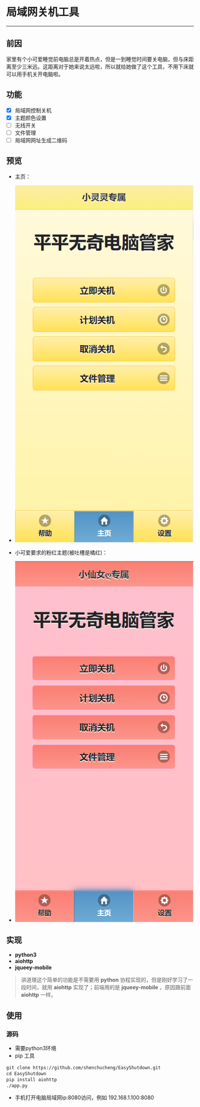 # **局域网关机工具**

------

## **前因**
家里有个小可爱睡觉前电脑总是开着热点，但是一到睡觉时间要关电脑，但与床距离至少三米远。这距离对于她来说太远啦，所以就给她做了这个工具，不用下床就可以用手机关开电脑啦。

## **功能**
- [x] 局域网控制关机
- [x] 主题颜色设置
- [ ] 无线开关
- [ ] 文件管理
- [ ] 局域网网址生成二维码

## 预览
- 主页：
- ![主页预览](./static/image/home_page_preview_yellow.png)

- 小可爱要求的粉红主题(被吐槽是橘红)：
- ![粉色主题](./static/image/home-page-preview_pink.png)

## **实现**
- **python3**
- **aiohttp**
- **jqueey-mobile**

> 讲道理这个简单的功能是不需要用 **python** 协程实现的，但是刚好学习了一段时间，就用 **aiohttp** 实现了；前端用的是 **jqueey-mobile** ，原因跟前面 **aiohttp** 一样。

## **使用**
### **源码**
- 需要python3环境
- pip 工具
```
git clone https://github.com/shenchucheng/EasyShutdown.git
cd EasyShutdown
pip install aiohttp
./app.py 
```
- 手机打开电脑局域网ip:8080访问，例如 192.168.1.100:8080
